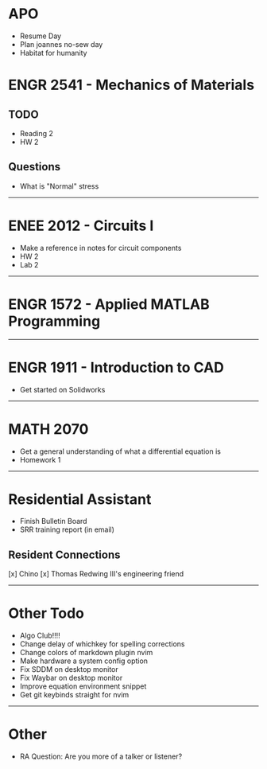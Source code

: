# APO
  - Resume Day
  - Plan joannes no-sew day
  - Habitat for humanity

# ENGR 2541 - Mechanics of Materials
## TODO
  - Reading 2
  - HW 2
## Questions
  - What is "Normal" stress

***

# ENEE 2012 - Circuits I
  - Make a reference in notes for circuit components
  - HW 2
  - Lab 2

***

# ENGR 1572 - Applied MATLAB Programming

***

# ENGR 1911 - Introduction to CAD
  - Get started on Solidworks
***

# MATH 2070
  - Get a general understanding of what a differential equation is
  - Homework 1

***

# Residential Assistant
  - Finish Bulletin Board
  - SRR training report (in email)
## Resident Connections
  [x] Chino
  [x] Thomas Redwing III's engineering friend

***

# Other Todo
  - Algo Club!!!!
  - Change delay of whichkey for spelling corrections
  - Change colors of markdown plugin nvim
  - Make hardware a system config option
  - Fix SDDM on desktop monitor
  - Fix Waybar on desktop monitor
  - Improve equation environment snippet
  - Get git keybinds straight for nvim

***

# Other
  - RA Question: Are you more of a talker or listener?
